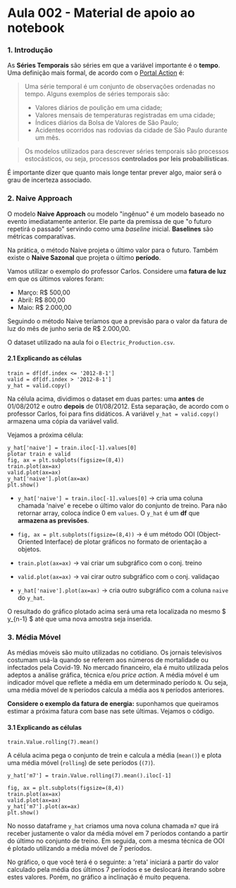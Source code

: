 # Aula 002 - Material de apoio ao notebook

### 1. Introdução

As **Séries Temporais** são séries em que a variável importante é o **tempo**. Uma definição mais formal, de acordo com o [Portal Action](http://www.portalaction.com.br/series-temporais/introducao) é:

> Uma série temporal é um conjunto de observações ordenadas no tempo. Alguns exemplos de séries temporais são:
> - Valores diários de poulição em uma cidade;
> - Valores mensais de temperaturas registradas em uma cidade;
> - Índices diários da Bolsa de Valores de São Paulo;
> - Acidentes ocorridos nas rodovias da cidade de São Paulo durante um mês.

> Os modelos utilizados para descrever séries temporais são processos estocásticos, ou seja, processos **controlados por leis probabilísticas**.

É importante dizer que quanto mais longe tentar prever algo, maior será o grau de incerteza associado.

### 2. Naive Approach
O modelo **Naive Approach** ou modelo "ingênuo" é um modelo baseado no evento imediatamente anterior. Ele parte da premissa de que "o futuro repetirá o passado" servindo como uma *baseline* inicial. **Baselines** são métricas comparativas.

Na prática, o método Naive projeta o último valor para o futuro. Também existe o **Naive Sazonal** que projeta o último **período**.

Vamos utilizar o exemplo do professor Carlos. Considere uma **fatura de luz** em que os últimos valores foram:

- Março: R\$ 500,00
- Abril: R\$ 800,00
- Maio: R\$ 2.000,00

Seguindo o método Naive teríamos que a previsão para o valor da fatura de luz do mês de junho seria de R\$ 2.000,00.

O dataset utilizado na aula foi o `Electric_Production.csv`.

#### 2.1 Explicando as células

```
train = df[df.index <= '2012-8-1']
valid = df[df.index > '2012-8-1']
y_hat = valid.copy()
 ```

Na célula acima, dividimos o dataset em duas partes: uma **antes** de 01/08/2012 e outro **depois** de 01/08/2012. Esta separação, de acordo com o professor Carlos, foi para fins didáticos. A variável `y_hat = valid.copy()` armazena uma cópia da variável valid.

Vejamos a próxima célula:

```
y_hat['naive'] = train.iloc[-1].values[0]
plotar train e valid
fig, ax = plt.subplots(figsize=(8,4))
train.plot(ax=ax)
valid.plot(ax=ax)
y_hat['naive'].plot(ax=ax)
plt.show()
```

- `y_hat['naive'] = train.iloc[-1].values[0]` -> cria uma coluna chamada 'naive' e recebe o último valor do conjunto de treino. Para não retornar array, coloca índice 0 em `values`. O `y_hat` é um **df** que **armazena as previsões**.

- `fig, ax = plt.subplots(figsize=(8,4))` -> é um método OOI (Object-Oriented Interface) de plotar gráficos no formato de orientação a objetos.

- `train.plot(ax=ax)` -> vai criar um subgráfico com o conj. treino

- `valid.plot(ax=ax)` -> vai cirar outro subgráfico com o conj. validaçao

- `y_hat['naive'].plot(ax=ax)` -> cria outro subgráfico com a coluna `naive` do `y_hat`.

O resultado do gráfico plotado acima será uma reta localizada no mesmo $ y_{n-1} $ até que uma nova amostra seja inserida.

### 3. Média Móvel
As médias móveis são muito utilizadas no cotidiano. Os jornais televisivos costumam usá-la quando se referem aos números de mortalidade ou infectados pela Covid-19. No mercado financeiro, ela é muito utilizada pelos adeptos a análise gráfica, técnica e/ou *price action*. 
A média móvel é um indicador móvel que reflete a média em um determinado período `N`. Ou seja, uma média móvel de `N` períodos calcula a média aos `N` períodos anteriores.

**Considere o exemplo da fatura de energia:** suponhamos que queiramos estimar a próxima fatura com base nas sete últimas. Vejamos o código.

#### 3.1 Explicando as células

```
train.Value.rolling(7).mean()
```
A célula acima pega o conjunto de trein e calcula a média (`mean()`) e plota uma média móvel (`rolling`) de sete períodos (`(7)`).

```
y_hat['m7'] = train.Value.rolling(7).mean().iloc[-1]

fig, ax = plt.subplots(figsize=(8,4))
train.plot(ax=ax)
valid.plot(ax=ax)
y_hat['m7'].plot(ax=ax)
plt.show()
```

No nosso dataframe `y_hat` criamos uma nova coluna chamada `m7` que irá receber justamente o valor da média móvel em 7 períodos contando a partir do último no conjunto de treino. Em seguida, com a mesma técnica de OOI é plotado utilizando a média móvel de 7 períodos.

No gráfico, o que você terá é o seguinte: a 'reta' iniciará a partir do valor calculado pela média dos últimos 7 períodos e se deslocará iterando sobre estes valores. Porém, no gráfico a inclinação é muito pequena.
